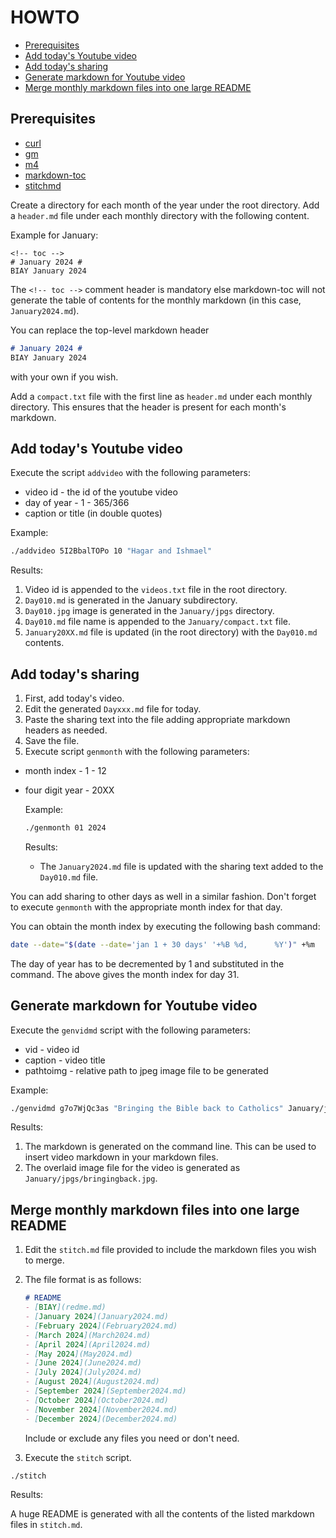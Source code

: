 # HOWTO #

<!-- vim-markdown-toc GFM -->

* [Prerequisites](#prerequisites)
* [Add today\'s Youtube video](#add-todays-youtube-video)
* [Add today\'s sharing](#add-todays-sharing)
* [Generate markdown for Youtube video](#generate-markdown-for-youtube-video)
* [Merge monthly markdown files into one large README](#merge-monthly-markdown-files-into-one-large-readme)

<!-- vim-markdown-toc -->

## Prerequisites ##

* [curl](https://curl.se/)
* [gm](http://www.graphicsmagick.org/)
* [m4](https://www.gnu.org/software/m4/)
* [markdown-toc](https://github.com/jonschlinkert/markdown-toc)
* [stitchmd](https://github.com/abhinav/stitchmd)

Create a directory for each month of the year under the root directory.
Add a `header.md` file under each monthly directory with the following content.

Example for January:

```text
<!-- toc -->
# January 2024 #
BIAY January 2024
```

The `<!-- toc -->` comment header is mandatory else markdown-toc will not generate the table of contents
for the monthly markdown (in this case, `January2024.md`).

You can replace the top-level markdown header

```markdown
# January 2024 #
BIAY January 2024
```

with your own if you wish.

Add a `compact.txt` file with the first line as `header.md` under each monthly directory.
This ensures that the header is present for each month's markdown.

## Add today\'s Youtube video ##

Execute the script `addvideo` with the following parameters:

* video id - the id of the youtube video
* day of year - 1 - 365/366
* caption or title (in double quotes)

Example:

```bash
./addvideo 5I2BbalTOPo 10 "Hagar and Ishmael"
```

Results:

1. Video id is appended to the `videos.txt` file in the root directory.
2. `Day010.md` is generated in the January subdirectory.
3. `Day010.jpg` image is generated in the `January/jpgs` directory.
4. `Day010.md` file name is appended to the `January/compact.txt` file.
5. `January20XX.md` file is updated (in the root directory) with the `Day010.md` contents.

## Add today\'s sharing ##

1. First, add today's video.
2. Edit the generated `Dayxxx.md` file for today.
3. Paste the sharing text into the file adding appropriate markdown headers as needed.
4. Save the file.
5. Execute script `genmonth` with the following parameters:

* month index - 1 - 12
* four digit year - 20XX

    Example:

    ```bash
    ./genmonth 01 2024
    ```

    Results:

    * The `January2024.md` file is updated with the sharing text added to the `Day010.md` file.

You can add sharing to other days as well in a similar fashion.
Don't forget to execute `genmonth` with the appropriate month index for that day.

You can obtain the month index by executing the following bash command:

```bash
date --date="$(date --date='jan 1 + 30 days' '+%B %d,      %Y')" +%m
```

The day of year has to be decremented by 1 and substituted in the command.
The above gives the month index for day 31.

## Generate markdown for Youtube video ##

Execute the `genvidmd` script with the following parameters:

* vid - video id
* caption - video title
* pathtoimg - relative path to jpeg image file to be generated

Example:

```bash
./genvidmd g7o7WjQc3as "Bringing the Bible back to Catholics" January/jpgs/bringingback.jpg
```

Results:

1. The markdown is generated on the command line. This can be used to insert video markdown in your markdown files.
2. The overlaid image file for the video is generated as `January/jpgs/bringingback.jpg`.

## Merge monthly markdown files into one large README ##

1. Edit the `stitch.md` file provided to include the markdown files you wish to merge.

2. The file format is as follows:

    ```markdown
    # README
    - [BIAY](redme.md)
    - [January 2024](January2024.md)
    - [February 2024](February2024.md)
    - [March 2024](March2024.md)
    - [April 2024](April2024.md)
    - [May 2024](May2024.md)
    - [June 2024](June2024.md)
    - [July 2024](July2024.md)
    - [August 2024](August2024.md)
    - [September 2024](September2024.md)
    - [October 2024](October2024.md)
    - [November 2024](November2024.md)
    - [December 2024](December2024.md)
    ```

    Include or exclude any files you need or don't need.

3) Execute the `stitch` script.

```bash
./stitch
```

Results:

A huge README is generated with all the contents of the listed markdown files in `stitch.md`.

